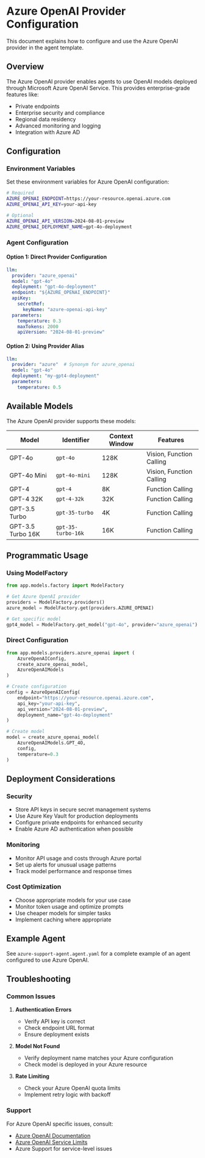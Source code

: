 # Azure OpenAI Provider Configuration

This document explains how to configure and use the Azure OpenAI provider in the agent template.

## Overview

The Azure OpenAI provider enables agents to use OpenAI models deployed through Microsoft Azure OpenAI Service. This provides enterprise-grade features like:

- Private endpoints
- Enterprise security and compliance
- Regional data residency
- Advanced monitoring and logging
- Integration with Azure AD

## Configuration

### Environment Variables

Set these environment variables for Azure OpenAI configuration:

```bash
# Required
AZURE_OPENAI_ENDPOINT=https://your-resource.openai.azure.com
AZURE_OPENAI_API_KEY=your-api-key

# Optional
AZURE_OPENAI_API_VERSION=2024-08-01-preview
AZURE_OPENAI_DEPLOYMENT_NAME=gpt-4o-deployment
```

### Agent Configuration

#### Option 1: Direct Provider Configuration
```yaml
llm:
  provider: "azure_openai"
  model: "gpt-4o"
  deployment: "gpt-4o-deployment"
  endpoint: "${AZURE_OPENAI_ENDPOINT}"
  apiKey:
    secretRef:
      keyName: "azure-openai-api-key"
  parameters:
    temperature: 0.3
    maxTokens: 2000
    apiVersion: "2024-08-01-preview"
```

#### Option 2: Using Provider Alias
```yaml
llm:
  provider: "azure"  # Synonym for azure_openai
  model: "gpt-4o"
  deployment: "my-gpt4-deployment"
  parameters:
    temperature: 0.5
```

## Available Models

The Azure OpenAI provider supports these models:

| Model | Identifier | Context Window | Features |
|-------|------------|----------------|----------|
| GPT-4o | `gpt-4o` | 128K | Vision, Function Calling |
| GPT-4o Mini | `gpt-4o-mini` | 128K | Vision, Function Calling |
| GPT-4 | `gpt-4` | 8K | Function Calling |
| GPT-4 32K | `gpt-4-32k` | 32K | Function Calling |
| GPT-3.5 Turbo | `gpt-35-turbo` | 4K | Function Calling |
| GPT-3.5 Turbo 16K | `gpt-35-turbo-16k` | 16K | Function Calling |

## Programmatic Usage

### Using ModelFactory

```python
from app.models.factory import ModelFactory

# Get Azure OpenAI provider
providers = ModelFactory.providers()
azure_model = ModelFactory.get(providers.AZURE_OPENAI)

# Get specific model
gpt4_model = ModelFactory.get_model("gpt-4o", provider="azure_openai")
```

### Direct Configuration

```python
from app.models.providers.azure_openai import (
    AzureOpenAIConfig, 
    create_azure_openai_model,
    AzureOpenAIModels
)

# Create configuration
config = AzureOpenAIConfig(
    endpoint="https://your-resource.openai.azure.com",
    api_key="your-api-key",
    api_version="2024-08-01-preview",
    deployment_name="gpt-4o-deployment"
)

# Create model
model = create_azure_openai_model(
    AzureOpenAIModels.GPT_4O,
    config,
    temperature=0.3
)
```

## Deployment Considerations

### Security
- Store API keys in secure secret management systems
- Use Azure Key Vault for production deployments
- Configure private endpoints for enhanced security
- Enable Azure AD authentication when possible

### Monitoring
- Monitor API usage and costs through Azure portal
- Set up alerts for unusual usage patterns
- Track model performance and response times

### Cost Optimization
- Choose appropriate models for your use case
- Monitor token usage and optimize prompts
- Use cheaper models for simpler tasks
- Implement caching where appropriate

## Example Agent

See `azure-support-agent.agent.yaml` for a complete example of an agent configured to use Azure OpenAI.

## Troubleshooting

### Common Issues

1. **Authentication Errors**
   - Verify API key is correct
   - Check endpoint URL format
   - Ensure deployment exists

2. **Model Not Found**
   - Verify deployment name matches your Azure configuration
   - Check model is deployed in your Azure resource

3. **Rate Limiting**
   - Check your Azure OpenAI quota limits
   - Implement retry logic with backoff

### Support

For Azure OpenAI specific issues, consult:
- [Azure OpenAI Documentation](https://docs.microsoft.com/azure/cognitive-services/openai/)
- [Azure OpenAI Service Limits](https://docs.microsoft.com/azure/cognitive-services/openai/quotas-limits)
- Azure Support for service-level issues
